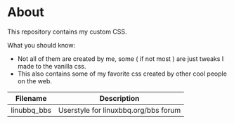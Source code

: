 # About

This repository contains my custom CSS.

What you should know:

- Not all of them are created by me, some ( if not most ) are just tweaks I made to the vanilla css.
- This also contains some of my favorite css created by other cool people on the web.


| Filename       | Description |
| --------       | ----------- |
| linubbq_bbs    | Userstyle for linuxbbq.org/bbs forum |
